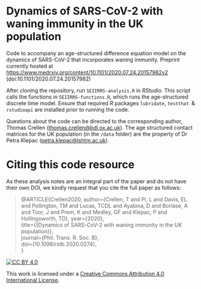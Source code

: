 # Dynamics of SARS-CoV-2 with waning immunity in the UK population
Code to accompany an age-structured difference equation model on the dynamics of SARS-CoV-2 that incorporates waning immunity. Preprint currently hosted at https://www.medrxiv.org/content/10.1101/2020.07.24.20157982v2 (doi:10.1101/2020.07.24.20157982)

After cloning the repository, run `SEIIRRS-analysis.R` in _RStudio_. This script calls the functions in `SEIIRRS-functions.R`, which runs the age-structured discrete time model. Ensure that required _R_ packages `lubridate`, `testthat `& `rstudioapi` are installed prior to running the code. 

Questions about the code can be directed to the corresponding author, Thomas Crellen (thomas.crellen@bdi.ox.ac.uk). The age structured contact matrices for the UK population (in the `/data` folder) are the property of Dr Petra Klepac (petra.klepac@lshtm.ac.uk).

# Citing this code resource
As these analysis notes are an integral part of the paper and do not have their own DOI, we kindly request that you cite the full paper as follows:

> @ARTICLE{Crellen2020,
 author={Crellen, T and Pi, L and Davis, EL and Pollington, TM and Lucas, TCDL and Ayabina, D and Borlase, A and Toor, J and Prem, K and Medley, GF and Klepac, P and Hollingsworth, TD},
 year={2020},  
 title={{Dynamics of SARS-CoV-2 with waning immunity in the UK population}},  
 journal={Phil. Trans. R. Soc. B},  
 doi={10.1098/rstb.2020.0274},  
}

[![CC BY 4.0][cc-by-shield]][cc-by]  

This work is licensed under a [Creative Commons Attribution 4.0 International License][cc-by].  

[cc-by]: http://creativecommons.org/licenses/by/4.0/  
[cc-by-shield]: https://img.shields.io/badge/License-CC%20BY%204.0-lightgrey.svg
